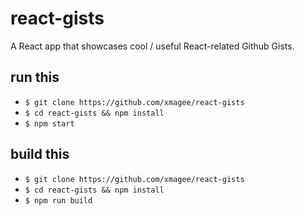 # react-gists
A React app that showcases cool / useful React-related Github Gists.

## run this
* `$ git clone https://github.com/xmagee/react-gists`
* `$ cd react-gists && npm install`
* `$ npm start`

## build this
* `$ git clone https://github.com/xmagee/react-gists`
* `$ cd react-gists && npm install`
* `$ npm run build`
